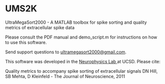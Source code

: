 UMS2K
=====

UltraMegaSort2000 -  A MATLAB toolbox for spike sorting and quality metrics of extracellular spike data

Please consult the PDF manual and demo_script.m for instructions on how to use this software.  

Send support questions to ultramegasort2000@gmail.com.

This software was developed in the <a href='http://physics.ucsd.edu/neurophysics'> Neurophysics Lab <a> at UCSD.  Please cite:

Quality metrics to accompany spike sorting of extracellular signals
DN Hill, SB Mehta, D Kleinfeld - The Journal of Neuroscience, 2011
